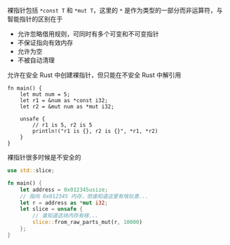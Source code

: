 裸指针包括 `*const T`​ 和 `*mut T`​，这里的 `*`​ 是作为类型的一部分而非运算符，与智能指针的区别在于

- 允许忽略借用规则，可同时有多个可变和不可变指针
- 不保证指向有效内存
- 允许为空
- 不被自动清理

允许在安全 Rust 中创建裸指针，但只能在不安全 Rust 中解引用

```run-rust
fn main() {
    let mut num = 5;
    let r1 = &num as *const i32;
    let r2 = &mut num as *mut i32;

    unsafe {
        // r1 is 5, r2 is 5
        println!("r1 is {}, r2 is {}", *r1, *r2)
    }
}
```

裸指针很多时候是不安全的

```rust
use std::slice;

fn main() {
    let address = 0x012345usize;
    // 指向 0x012345 内存，但谁知道这里有啥玩意...
    let r = address as *mut i32;
    let slice = unsafe {
        // 谁知道这块内存有啥...
        slice::from_raw_parts_mut(r, 10000)
    };
}
```